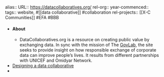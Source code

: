 alias::
URL:: https://datacollaboratives.org/
rel-org::
year-commenced::
tags:: website, #[[data collaborative]] #collaboration
rel-projects:: [[X-C Communities]] #EFA #BBB



- #### About
	- DataCollaboratives.org is a resource on creating public value by exchanging data. In sync with the mission of The [GovLab](http://www.thegovlab.org/), the site seeks to provide insight on how responsible exchange of corporate data can improve people’s lives. It results from different partnerships with UNICEF and Omidyar Network.
- [Designing a data collaborative](https://datacollaboratives.org/canvas.html)
-
